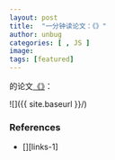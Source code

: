 ```yaml
---
layout: post
title:  "一分钟读论文：《》"
author: unbug
categories: [ , JS ]
image: 
tags: [featured]
---
```

的论文[《》][paper1-url]：

![]({{ site.baseurl }}/)

<!--
<p><iframe style="width:100%;" height="315" src="https://arxiv.org/pdf/2112.10165.pdf" frameborder="0" allowfullscreen></iframe></p>
-->


### References
- [][links-1]


[paper1-url]: 
[links-1]: 